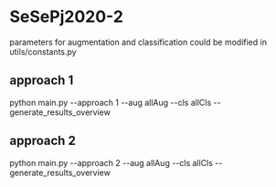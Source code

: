 # SeSePj2020-2
parameters for augmentation and classification could be modified in utils/constants.py <br>

## approach 1
python main.py --approach 1 --aug allAug --cls allCls --generate_results_overview<br>
## approach 2
python main.py --approach 2 --aug allAug --cls allCls --generate_results_overview<br>
